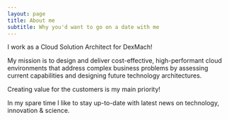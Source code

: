 ```yaml
---
layout: page
title: About me
subtitle: Why you'd want to go on a date with me
---
```

I work as a Cloud Solution Architect for DexMach!

My mission is to design and deliver cost-effective, high-performant cloud environments that address complex business problems by assessing current capabilities and designing future technology architectures.

Creating value for the customers is my main priority!

In my spare time I like to stay up-to-date with latest news on technology, innovation & science.

